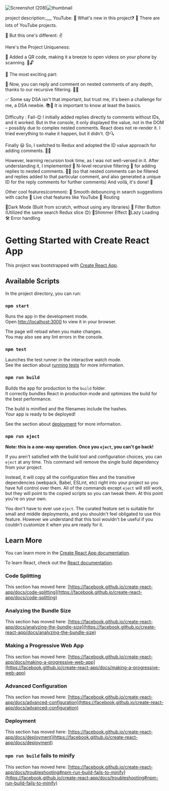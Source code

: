 ![Screenshot (208)](https://github.com/weberankit/YTReact/assets/94105514/b52d9e0c-fcf6-4a0e-8464-9ad3ae738d4c)![thumbnail](https://github.com/weberankit/YTReact/assets/94105514/98e7a67b-2bfb-42fc-b1d0-8f5bcd39b99a)

project description:___
YouTube: 🎇 What's new in this project❓ 🗼 There are lots of YouTube projects.

🎯 But this one's different: ✌️

Here's the Project Uniqueness:

🔵 Added a QR code, making it a breeze to open videos on your phone by scanning. 📱🔓

🔵 The most exciting part:

📣 Now, you can reply and comment on nested comments of any depth, thanks to our recursive filtering. 🧩🔁

✅ Some say DSA isn't that important, but trust me, it's been a challenge for me, a DSA newbie. 📚💪 It is important to know at least the basics.

Difficulty :
Fail-😌
I initially added replies directly to comments without IDs, and it worked. But in the console, it only displayed the value, not in the DOM – possibly due to complex nested comments. React does not re-render it. I tried everything to make it happen, but it didn't. 😓🔍

Finally 😃
So, I switched to Redux and adopted the ID value approach for adding comments. 🔄💬

However, learning recursion took time, as I was not well-versed in it. After understanding it, I implemented 🚨 N-level recursive filtering 🚨 for adding replies to nested comments. 🧠🔄 (so that nested comments can be filtered and replies added to that particular comment, and also generated a unique ID for the reply comments for further comments)
And voilà, it's done! 🎉



Other cool features(common):
🔵 Smooth debouncing in search suggestions with cache
🔵 Live chat features like YouTube
🔵 Routing


🌟Dark Mode (Built from scratch, without using any libraries)
🌟 Filter Button (Utilized the same search Redux slice 😊)
🌟Shimmer Effect
🌟Lazy Loading
🛠️ Error handling







# Getting Started with Create React App

This project was bootstrapped with [Create React App](https://github.com/facebook/create-react-app).

## Available Scripts

In the project directory, you can run:

### `npm start`

Runs the app in the development mode.\
Open [http://localhost:3000](http://localhost:3000) to view it in your browser.

The page will reload when you make changes.\
You may also see any lint errors in the console.

### `npm test`

Launches the test runner in the interactive watch mode.\
See the section about [running tests](https://facebook.github.io/create-react-app/docs/running-tests) for more information.

### `npm run build`

Builds the app for production to the `build` folder.\
It correctly bundles React in production mode and optimizes the build for the best performance.

The build is minified and the filenames include the hashes.\
Your app is ready to be deployed!

See the section about [deployment](https://facebook.github.io/create-react-app/docs/deployment) for more information.

### `npm run eject`

**Note: this is a one-way operation. Once you `eject`, you can't go back!**

If you aren't satisfied with the build tool and configuration choices, you can `eject` at any time. This command will remove the single build dependency from your project.

Instead, it will copy all the configuration files and the transitive dependencies (webpack, Babel, ESLint, etc) right into your project so you have full control over them. All of the commands except `eject` will still work, but they will point to the copied scripts so you can tweak them. At this point you're on your own.

You don't have to ever use `eject`. The curated feature set is suitable for small and middle deployments, and you shouldn't feel obligated to use this feature. However we understand that this tool wouldn't be useful if you couldn't customize it when you are ready for it.

## Learn More

You can learn more in the [Create React App documentation](https://facebook.github.io/create-react-app/docs/getting-started).

To learn React, check out the [React documentation](https://reactjs.org/).

### Code Splitting

This section has moved here: [https://facebook.github.io/create-react-app/docs/code-splitting](https://facebook.github.io/create-react-app/docs/code-splitting)

### Analyzing the Bundle Size

This section has moved here: [https://facebook.github.io/create-react-app/docs/analyzing-the-bundle-size](https://facebook.github.io/create-react-app/docs/analyzing-the-bundle-size)

### Making a Progressive Web App

This section has moved here: [https://facebook.github.io/create-react-app/docs/making-a-progressive-web-app](https://facebook.github.io/create-react-app/docs/making-a-progressive-web-app)

### Advanced Configuration

This section has moved here: [https://facebook.github.io/create-react-app/docs/advanced-configuration](https://facebook.github.io/create-react-app/docs/advanced-configuration)

### Deployment

This section has moved here: [https://facebook.github.io/create-react-app/docs/deployment](https://facebook.github.io/create-react-app/docs/deployment)

### `npm run build` fails to minify

This section has moved here: [https://facebook.github.io/create-react-app/docs/troubleshooting#npm-run-build-fails-to-minify](https://facebook.github.io/create-react-app/docs/troubleshooting#npm-run-build-fails-to-minify)
